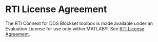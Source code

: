 # RTI License Agreement

The RTI Connext for DDS Blockset toolbox is made available under an Evaluation License for use only within MATLAB®. See [RTI License Agreement](RTI_License_Agreement.pdf). 
